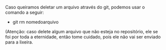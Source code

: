 Caso queiramos deletar um arquivo através do git, podemos usar o comando a seguir:

* git rm nomedoarquivo

(Atenção: caso delete algum arquivo que não esteja no repositório, ele se foi por toda a eternidade, então tome cuidado, pois ele não vai ser enviado para a lixeira.